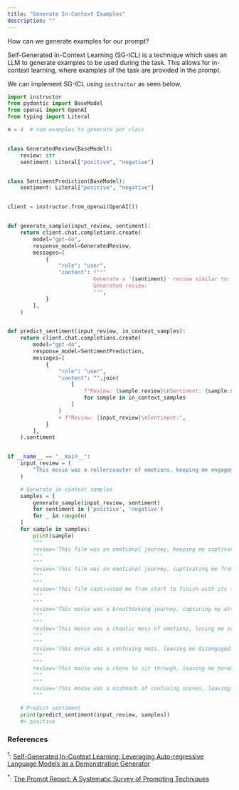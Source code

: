 ```yaml
---
title: "Generate In-Context Examples"
description: ""
---
```


How can we generate examples for our prompt?

Self-Generated In-Context Learning (SG-ICL) is a technique which uses an LLM to generate examples to be used during the task. This allows for in-context learning, where examples of the task are provided in the prompt.

We can implement SG-ICL using `instructor` as seen below.

```python
import instructor
from pydantic import BaseModel
from openai import OpenAI
from typing import Literal

n = 4  # num examples to generate per class


class GeneratedReview(BaseModel):
    review: str
    sentiment: Literal["positive", "negative"]


class SentimentPrediction(BaseModel):
    sentiment: Literal["positive", "negative"]


client = instructor.from_openai(OpenAI())


def generate_sample(input_review, sentiment):
    return client.chat.completions.create(
        model="gpt-4o",
        response_model=GeneratedReview,
        messages=[
            {
                "role": "user",
                "content": f"""
                           Generate a '{sentiment}' review similar to: {input_review}
                           Generated review:
                           """,
            }
        ],
    )


def predict_sentiment(input_review, in_context_samples):
    return client.chat.completions.create(
        model="gpt-4o",
        response_model=SentimentPrediction,
        messages=[
            {
                "role": "user",
                "content": "".join(
                    [
                        f"Review: {sample.review}\nSentiment: {sample.sentiment}\n\n"
                        for sample in in_context_samples
                    ]
                )
                + f"Review: {input_review}\nSentiment:",
            }
        ],
    ).sentiment


if __name__ == "__main__":
    input_review = (
        "This movie was a rollercoaster of emotions, keeping me engaged throughout."
    )

    # Generate in-context samples
    samples = [
        generate_sample(input_review, sentiment)
        for sentiment in ('positive', 'negative')
        for _ in range(n)
    ]
    for sample in samples:
        print(sample)
        """
        review='This film was an emotional journey, keeping me captivated from start to finish.' sentiment='positive'
        """
        """
        review='This film was an emotional journey, captivating me from start to finish.' sentiment='positive'
        """
        """
        review='This film captivated me from start to finish with its thrilling plot and emotional depth.' sentiment='positive'
        """
        """
        review='This movie was a breathtaking journey, capturing my attention from start to finish.' sentiment='positive'
        """
        """
        review='This movie was a chaotic mess of emotions, losing me at every turn.' sentiment='negative'
        """
        """
        review='This movie was a confusing mess, leaving me disengaged throughout.' sentiment='negative'
        """
        """
        review='This movie was a chore to sit through, leaving me bored most of the time.' sentiment='negative'
        """
        """
        review='This movie was a mishmash of confusing scenes, leaving me frustrated throughout.' sentiment='negative'
        """

    # Predict sentiment
    print(predict_sentiment(input_review, samples))
    #> positive
```

### References

<sup id="ref-1">1</sup>: [Self-Generated In-Context Learning: Leveraging Auto-regressive Language Models as a Demonstration Generator](https://arxiv.org/abs/2206.08082)

<sup id="ref-asterisk">\*</sup>: [The Prompt Report: A Systematic Survey of Prompting Techniques](https://arxiv.org/abs/2406.06608)
